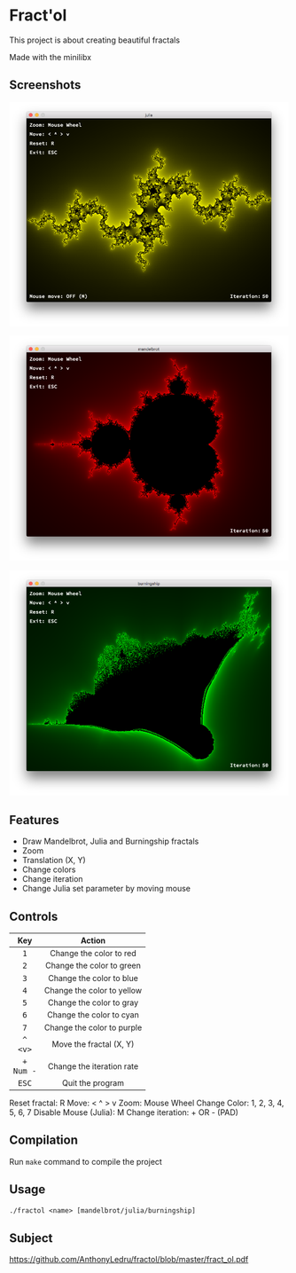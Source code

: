 # Fract'ol

This project is about creating beautiful fractals

Made with the minilibx

## Screenshots

![alt text](https://github.com/AnthonyLedru/fractol/blob/master/screenshots/julia.png)

![alt text](https://github.com/AnthonyLedru/fractol/blob/master/screenshots/mandelbrot.png)

![alt text](https://github.com/AnthonyLedru/fractol/blob/master/screenshots/burningship.png)

## Features

- Draw Mandelbrot, Julia and Burningship fractals
- Zoom
- Translation (X, Y)
- Change colors
- Change iteration
- Change Julia set parameter by moving mouse

## Controls


Key|Action
:----:|:-----:
<kbd>1</kbd>|Change the color to red
<kbd>2</kbd>|Change the color to green
<kbd>3</kbd>|Change the color to blue
<kbd>4</kbd>|Change the color to yellow
<kbd>5</kbd>|Change the color to gray
<kbd>6</kbd>|Change the color to cyan
<kbd>7</kbd>|Change the color to purple
<kbd>^</kbd><br><kbd><</kbd><kbd>v</kbd><kbd>></kbd>|Move the fractal (X, Y)
<kbd>+</kbd><br><kbd>Num -</kbd>|Change the iteration rate
<kbd>ESC</kbd>|Quit the program

Reset fractal: R
Move: < ^ > v
Zoom: Mouse Wheel
Change Color: 1, 2, 3, 4, 5, 6, 7
Disable Mouse (Julia): M
Change iteration: + OR - (PAD)

## Compilation

Run `make` command to compile the project

## Usage

```
./fractol <name> [mandelbrot/julia/burningship]
```

## Subject 
 
https://github.com/AnthonyLedru/fractol/blob/master/fract_ol.pdf

